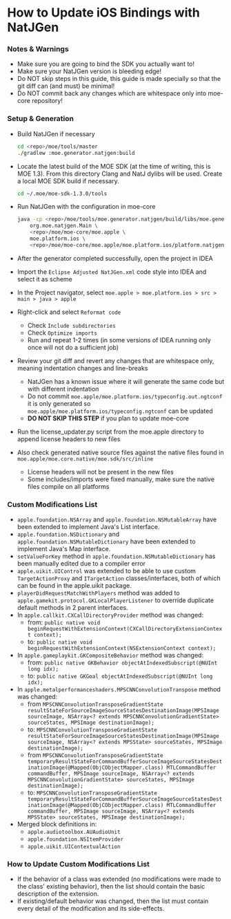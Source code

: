 # How to Update iOS Bindings with NatJGen

### Notes & Warnings

* Make sure you are going to bind the SDK you actually want to!
* Make sure your NatJGen version is bleeding edge!
* Do NOT skip steps in this guide, this guide is made specially so that the git diff can (and must) be minimal!
* Do NOT commit back any changes which are whitespace only into moe-core repository!

### Setup & Generation

* Build NatJGen if necessary

	```sh
	cd <repo>/moe/tools/master
	./gradlew :moe.generator.natjgen:build
	```

* Locate the latest build of the MOE SDK (at the time of writing, this is MOE 1.3). From this directory Clang and NatJ dylibs will be used. Create a local MOE SDK build if necessary.
	
	```sh
	cd ~/.moe/moe-sdk-1.3.0/tools
	```

* Run NatJGen with the configuration in moe-core

	```sh
	java -cp <repo>/moe/tools/moe.generator.natjgen/build/libs/moe.generator.natjgen.jar \
	    org.moe.natjgen.Main \
	    <repo>/moe/moe-core/moe.apple \
	    moe.platform.ios \
	    <repo>/moe/moe-core/moe.apple/moe.platform.ios/platform.natjgen
	```

* After the generator completed successfully, open the project in IDEA
* Import the `Eclipse Adjusted NatJGen.xml` code style into IDEA and select it as scheme
* In the Project navigator, select `moe.apple > moe.platform.ios > src > main > java > apple`
* Right-click and select `Reformat code`
	* Check `Include subdirectories`
	* Check `Optimize imports`
	* Run and repeat 1-2 times (in some versions of IDEA running only once will not do a sufficient job)
* Review your git diff and revert any changes that are whitespace only, meaning indentation changes and line-breaks
	* NatJGen has a known issue where it will generate the same code but with different indentation
	* Do not commit `moe.apple/moe.platform.ios/typeconfig.out.ngtconf` it is only generated so `moe.apple/moe.platform.ios/typeconfig.ngtconf` can be updated
	* **DO NOT SKIP THIS STEP** if you plan to update moe-core
* Run the license_updater.py script from the moe.apple directory to append license headers to new files
* Also check generated native source files against the native files found in `moe.apple/moe.core.native/moe.sdk/src/inline`
	* License headers will not be present in the new files
	* Some includes/imports were fixed manually, make sure the native files compile on all platforms

### Custom Modifications List

* `apple.foundation.NSArray` and `apple.foundation.NSMutableArray` have been extended to implement Java's List interface.
* `apple.foundation.NSDictionary` and `apple.foundation.NSMutableDictionary` have been extended to implement Java's Map interface.
* `setValueForKey` method in `apple.foundation.NSMutableDictionary` has been manually edited due to a compiler error
* `apple.uikit.UIControl` was extended to be able to use custom `TargetActionProxy` and `ITargetAction` classes/interfaces, both of which can be found in the apple.uikit package.
* `playerDidRequestMatchWithPlayers` method was added to `apple.gamekit.protocol.GKLocalPlayerListener` to override duplicate default methods in 2 parent interfaces.
* In `apple.callkit.CXCallDirectoryProvider` method was changed:
	* from: `public native void beginRequestWithExtensionContext(CXCallDirectoryExtensionContext context);`
	* to: `public native void beginRequestWithExtensionContext(NSExtensionContext context);`
* In `apple.gameplaykit.GKCompositeBehavior` method was changed:
	* from: `public native GKBehavior objectAtIndexedSubscript(@NUInt long idx);`
	* to: `public native GKGoal objectAtIndexedSubscript(@NUInt long idx);`
* In `apple.metalperformanceshaders.MPSCNNConvolutionTranspose` method was changed:
    * from `MPSCNNConvolutionTransposeGradientState resultStateForSourceImageSourceStatesDestinationImage(MPSImage sourceImage, NSArray<? extends MPSCNNConvolutionGradientState> sourceStates, MPSImage destinationImage);`
    * to: `MPSCNNConvolutionTransposeGradientState resultStateForSourceImageSourceStatesDestinationImage(MPSImage sourceImage, NSArray<? extends MPSState> sourceStates, MPSImage destinationImage);`
    * from `MPSCNNConvolutionTransposeGradientState temporaryResultStateForCommandBufferSourceImageSourceStatesDestinationImage(@Mapped(ObjCObjectMapper.class) MTLCommandBuffer commandBuffer, MPSImage sourceImage, NSArray<? extends MPSCNNConvolutionGradientState> sourceStates, MPSImage destinationImage);`
    * to: `MPSCNNConvolutionTransposeGradientState temporaryResultStateForCommandBufferSourceImageSourceStatesDestinationImage(@Mapped(ObjCObjectMapper.class) MTLCommandBuffer commandBuffer, MPSImage sourceImage, NSArray<? extends MPSState> sourceStates, MPSImage destinationImage);`
* Merged block definitions in:
    * `apple.audiotoolbox.AUAudioUnit`
    * `apple.foundation.NSItemProvider`
    * `apple.uikit.UIContextualAction`


### How to Update Custom Modifications List

* If the behavior of a class was extended (no modifications were made to the class' existing behavior), then the list should contain the basic description of the extension.
* If existing/default behavior was changed, then the list must contain every detail of the modification and its side-effects.
